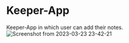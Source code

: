 
# Keeper-App
Keeper-App in which user can add their notes.
![Screenshot from 2023-03-23 23-42-21](https://user-images.githubusercontent.com/114948505/227307524-da7f79c6-ecec-4128-91a3-44c545893485.png)

